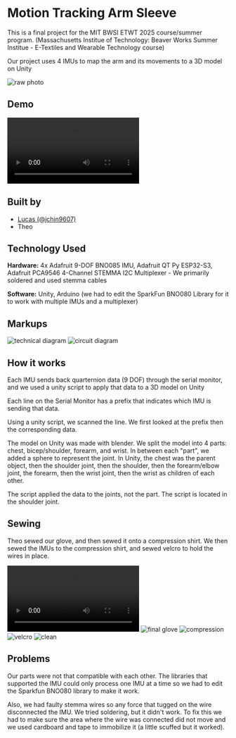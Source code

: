 # Motion Tracking Arm Sleeve

This is a final project for the MIT BWSI ETWT 2025 course/summer program.
(Massachusetts Institue of Technology: Beaver Works Summer Institue - E-Textiles and Wearable Technology course)

Our project uses 4 IMUs to map the arm and its movements to a 3D model on Unity

![raw photo](/media/raw.png)

## Demo

![watch video here](https://hc-cdn.hel1.your-objectstorage.com/s/v3/7c64c19d53c306187557da8829f322639562ade0_img_4600.mp4)

## Built by

- [Lucas (@jchin9607)](https://www.github.com/jchin9607)
- Theo

## Technology Used

**Hardware:** 4x Adafruit 9-DOF BNO085 IMU, Adafruit QT Py ESP32-S3, Adafruit PCA9546 4-Channel STEMMA I2C Multiplexer - We primarily soldered and used stemma cables

**Software:** Unity, Arduino (we had to edit the SparkFun BNO080 Library for it to work with multiple IMUs and a multiplexer)

## Markups

![technical diagram](/media/techdia.png)
![circuit diagram](/media/circuitdia.png)

## How it works

Each IMU sends back quarternion data (9 DOF) through the serial monitor, and we used a unity script to apply that data to a 3D model on Unity

Each line on the Serial Monitor has a prefix that indicates which IMU is sending that data.

Using a unity script, we scanned the line. We first looked at the prefix then the corresponding data.

The model on Unity was made with blender. We split the model into 4 parts: chest, bicep/shoulder, forearm, and wrist. In between each "part", we added a sphere to represent the joint. In Unity, the chest was the parent object, then the shoulder joint, then the shoulder, then the forearm/elbow joint, the forearm, then the wrist joint, then the wrist as children of each other.

The script applied the data to the joints, not the part. The script is located in the shoulder joint.

## Sewing

Theo sewed our glove, and then sewed it onto a compression shirt. We then sewed the IMUs to the compression shirt, and sewed velcro to hold the wires in place.

![glove vid](/media/glovevid.mp4)
![final glove](/media/final%20glove.png)
![compression](/media/compression.png)
![velcro](/media/velcro.png)
![clean](/media/clean.png)

## Problems

Our parts were not that compatible with each other. The libraries that supported the IMU could only process one IMU at a time so we had to edit the Sparkfun BNO080 library to make it work.

Also, we had faulty stemma wires so any force that tugged on the wire disconnected the IMU. We tried soldering, but it didn't work. To fix this we had to make sure the area where the wire was connected did not move and we used cardboard and tape to immobilize it (a little scuffed but it worked).
